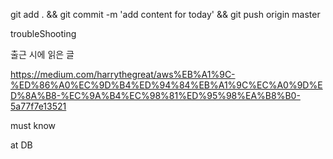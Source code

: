 git add . && git commit -m 'add content for today' && git push origin master

troubleShooting



출근 시에 읽은 글 

https://medium.com/harrythegreat/aws%EB%A1%9C-%ED%86%A0%EC%9D%B4%ED%94%84%EB%A1%9C%EC%A0%9D%ED%8A%B8-%EC%9A%B4%EC%98%81%ED%95%98%EA%B8%B0-5a77f7e13521

must know 

at DB 
